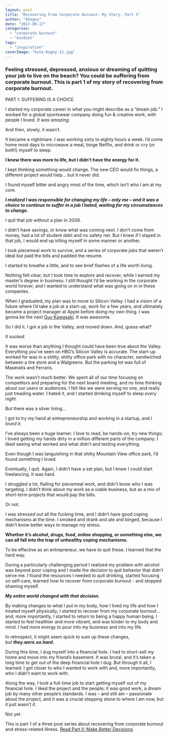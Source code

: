```yaml
---
layout: post
title: "Recovering From Corporate Burnout: My Story, Part I"
author: "kbagoy"
date: "2017-09-17"
categories: 
  - "corporate-burnout"
  - "mindset"
tags: 
  - "inspiration"
coverImage: "kate-bagoy-12.jpg"
---
```


### Feeling stressed, depressed, anxious or dreaming of quitting your job to live on the beach? You could be suffering from corporate burnout. This is part 1 of my story of recovering from corporate burnout.

PART I: SUFFERING IS A CHOICE

I started my corporate career in what you might describe as a “dream job.” I worked for a global sportswear company doing fun & creative work, with people I loved. _It was amazing._

And then, slowly, it wasn’t.

It became a nightmare. I was working sixty to eighty hours a week. I’d come home most days to microwave a meal, binge Netflix, and drink or cry (or both!) myself to sleep.

**I knew there was more to life, but I didn’t have the energy for it.**

I kept thinking something would change. The new CEO would fix things, a different project would help… but it never did.

I found myself bitter and angry most of the time, which isn’t who I am at my core.

**_I realized I was responsible for changing my life – only me – and it was a choice to continue to suffer in a job I hated, waiting for my circumstances to change._**

I quit that job without a plan in 2008.

I didn’t have savings, or know what was coming next. I don’t come from money, had a lot of student debt and no safety net. But I knew if I stayed in that job, I would end up killing myself in some manner or another.

I took piecemeal work to survive, and a series of corporate jobs that weren’t ideal but paid the bills and padded the resume.

I started to breathe a little, and to see brief flashes of a life worth living.

Nothing felt clear, but I took time to explore and recover, while I earned my master’s degree in business. I still thought I’d be working in the corporate world forever, and I wanted to understand what was going on in in these companies.

When I graduated, my plan was to move to Silicon Valley. I had a vision of a future where I’d take a job at a start-up, work for a few years, and ultimately became a project manager at Apple before doing my own thing. I was gonna be the next [Guy Kawasaki](https://guykawasaki.com/). It was awesome.

So I did it. I got a job in the Valley, and moved down. And, guess what?

_It sucked._

It was worse than anything I thought could have been true about the Valley. Everything you’ve seen on HBO’s Silicon Valley is accurate. The start-up worked for was in a shitty, shitty office park with no character, sandwiched between a tire store and a Walgreens. But the parking lot was full of Maseratis and Ferraris.

The work wasn’t much better. We spent all of our time focusing on competitors and preparing for the next board meeting, and no time thinking about our users or audiences. I felt like we were serving no one, and really just treading water. I hated it, and I started drinking myself to sleep _every night_.

But there was a silver lining…

I got to try my hand at entrepreneurship and working in a startup, and _I loved it_.

I’ve always been a huge learner. I love to read, be hands-on, try new things; I loved getting my hands dirty in a million different parts of the company. I liked seeing what worked and what didn’t and testing everything.

Even though I was languishing in that shitty Mountain View office park, I’d found something I loved.

Eventually, I quit. Again, I didn’t have a set plan, but I knew I could start freelancing. It was hard.

I struggled a lot, flailing for piecemeal work, and didn’t know who I was targeting. I didn’t think about my work as a viable business, but as a mix of short-term projects that would pay the bills.

Or not.

I was stressed out all the fucking time, and I didn’t have good coping mechanisms at the time. I smoked and drank and ate and binged, because I didn’t know better ways to manage my stress.

**Whether it’s alcohol, drugs, food, online shopping, or something else, we can all fall into the trap of unhealthy coping mechanisms.**

To be effective as an entrepreneur, we have to quit these. I learned that the hard way.

During a particularly challenging period I realized my problem with alcohol was beyond poor coping and I made the decision to quit behavior that didn’t serve me. I found the resources I needed to quit drinking, started focusing on self-care, learned how to recover from corporate burnout - and stopped shaming myself.

**_My entire world changed with that decision._**

By making changes to what I put in my body, how I lived my life and how I treated myself physically, I started to recover from my corporate burnout… and, more importantly, I started to return to being a happy human being. I started to feel healthier and more vibrant, and was kinder to my body and mind. I had more energy to pour into my business and into my life.

In retrospect, it might seem quick to sum up these changes, but **_they.were.so.hard._**

During this time, I dug myself into a financial hole. I had to short-sell my home and move into my friend’s basement. It was brutal, and it’s taken a long time to get out of the deep financial hole I dug. But through it all, I learned. I got closer to who I wanted to work with and, more importantly, who I _didn’t_ want to work with.

Along the way, I took a full-time job to start getting myself out of my financial hole. I liked the project and the people; it was good work, a dream job by many other people’s standards. I was – and still am – passionate about the project, and it was a crucial stepping stone to where I am now, but it just wasn’t _it_.

Not yet.

This is part 1 of a three post series about recovering from corporate burnout and stress-related illness. [Read Part II: Make Better Decisions](https://katebagoy.com/corporate-burnout-biz-owner-pt-2/)
